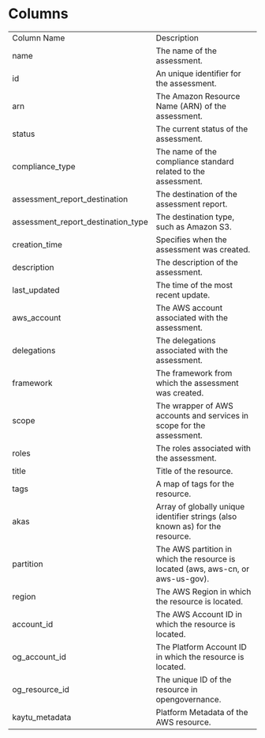 # Columns  

<table>
	<tr><td>Column Name</td><td>Description</td></tr>
	<tr><td>name</td><td>The name of the assessment.</td></tr>
	<tr><td>id</td><td>An unique identifier for the assessment.</td></tr>
	<tr><td>arn</td><td>The Amazon Resource Name (ARN) of the assessment.</td></tr>
	<tr><td>status</td><td>The current status of the assessment.</td></tr>
	<tr><td>compliance_type</td><td>The name of the compliance standard related to the assessment.</td></tr>
	<tr><td>assessment_report_destination</td><td>The destination of the assessment report.</td></tr>
	<tr><td>assessment_report_destination_type</td><td>The destination type, such as Amazon S3.</td></tr>
	<tr><td>creation_time</td><td>Specifies when the assessment was created.</td></tr>
	<tr><td>description</td><td>The description of the assessment.</td></tr>
	<tr><td>last_updated</td><td>The time of the most recent update.</td></tr>
	<tr><td>aws_account</td><td>The AWS account associated with the assessment.</td></tr>
	<tr><td>delegations</td><td>The delegations associated with the assessment.</td></tr>
	<tr><td>framework</td><td>The framework from which the assessment was created.</td></tr>
	<tr><td>scope</td><td>The wrapper of AWS accounts and services in scope for the assessment.</td></tr>
	<tr><td>roles</td><td>The roles associated with the assessment.</td></tr>
	<tr><td>title</td><td>Title of the resource.</td></tr>
	<tr><td>tags</td><td>A map of tags for the resource.</td></tr>
	<tr><td>akas</td><td>Array of globally unique identifier strings (also known as) for the resource.</td></tr>
	<tr><td>partition</td><td>The AWS partition in which the resource is located (aws, aws-cn, or aws-us-gov).</td></tr>
	<tr><td>region</td><td>The AWS Region in which the resource is located.</td></tr>
	<tr><td>account_id</td><td>The AWS Account ID in which the resource is located.</td></tr>
	<tr><td>og_account_id</td><td>The Platform Account ID in which the resource is located.</td></tr>
	<tr><td>og_resource_id</td><td>The unique ID of the resource in opengovernance.</td></tr>
	<tr><td>kaytu_metadata</td><td>Platform Metadata of the AWS resource.</td></tr>
</table>